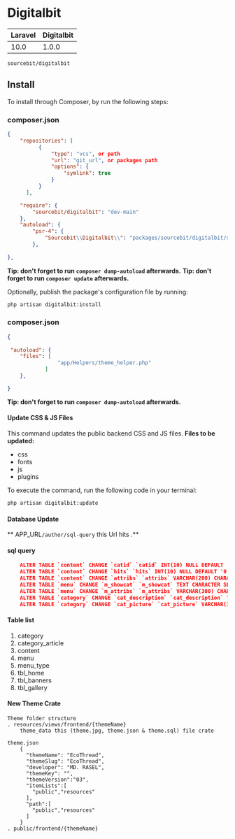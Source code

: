 # Digitalbit


| **Laravel** | **Digitalbit** |
|-------------|---------------------|
| 10.0        | 1.0.0                |

`sourcebit/digitalbit` 

## Install

To install through Composer, by run the following steps:


### composer.json


``` json
{
    "repositories": [
          {
              "type": "vcs", or path
              "url": "git_url", or packages path
              "options": {
                  "symlink": true
              }
          }
      ],

    "require": {
        "sourcebit/digitalbit": "dev-main"
    },
    "autoload": {
        "psr-4": {
            "Sourcebit\\Digitalbit\\": "packages/sourcebit/digitalbit/src/"
        },
       
},
```



**Tip: don't forget to run `composer dump-autoload` afterwards.**
**Tip: don't forget to run `composer update` afterwards.**

Optionally, publish the package's configuration file by running:
``` bash
php artisan digitalbit:install
```


### composer.json

``` json
{
   
 "autoload": {
    "files": [
                "app/Helpers/theme_helper.php"
            ]
    },

}
```
**Tip: don't forget to run `composer dump-autoload` afterwards.**

#### Update CSS & JS Files
This command updates the public backend CSS and JS files.
**Files to be updated:**
- css
- fonts
- js
- plugins

To execute the command, run the following code in your terminal:

``` bash
php artisan digitalbit:update
```

#### Database Update
** APP_URL`/author/sql-query` this Url hits .**

#### sql query

``` json
    ALTER TABLE `content` CHANGE `catid` `catid` INT(10) NULL DEFAULT '0';
    ALTER TABLE `content` CHANGE `hits` `hits` INT(10) NULL DEFAULT '0';
    ALTER TABLE `content` CHANGE `attribs` `attribs` VARCHAR(200) CHARACTER SET utf8 COLLATE utf8_general_ci NOT NULL DEFAULT '0';
    ALTER TABLE `menu` CHANGE `m_showcat` `m_showcat` TEXT CHARACTER SET utf8 COLLATE utf8_general_ci NULL;
    ALTER TABLE `menu` CHANGE `m_attribs` `m_attribs` VARCHAR(300) CHARACTER SET utf8 COLLATE utf8_general_ci NULL;
    ALTER TABLE `category` CHANGE `cat_description` `cat_description` TEXT CHARACTER SET utf8 COLLATE utf8_general_ci NULL;
    ALTER TABLE `category` CHANGE `cat_picture` `cat_picture` VARCHAR(300) CHARACTER SET utf8 COLLATE utf8_general_ci NULL DEFAULT NULL;

```

#### Table list
1. category
2. category_article
3. content
4. menu
5. menu_type
6. tbl_home
7. tbl_banners
8. tbl_gallery

#### New Theme Crate
``` 
Theme folder structure
. resources/views/frontend/{themeName}
    theme_data this (theme.jpg, theme.json & theme.sql) file crate

theme.json
    {
      "themeName": "EcoThread",
      "themeSlug": "EcoThread",
      "developer": "MD. RASEL",
      "themeKey": "",
      "themeVersion":"03",
      "itemLists":[
        "public","resources"
      ],
      "path":[
        "public","resources"
      ]
    }
. public/frontend/{themeName}
```
